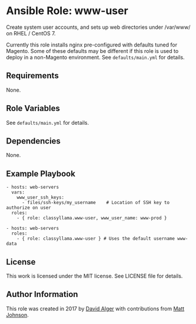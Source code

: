 # Ansible Role: www-user

Create system user accounts, and sets up web directories under /var/www/ on RHEL / CentOS 7.

Currently this role installs nginx pre-configured with defaults tuned for Magento. Some of these defaults may be different if this role is used to deploy in a non-Magento environment. See `defaults/main.yml` for details.

## Requirements

None.

## Role Variables

See `defaults/main.yml` for details.

## Dependencies

None.

## Example Playbook

    - hosts: web-servers
      vars:
        www_user_ssh_keys:
          - files/ssh-keys/my_username    # Location of SSH key to authorize on user
      roles:
        - { role: classyllama.www-user, www_user_name: www-prod }

    - hosts: web-servers
      roles:
        - { role: classyllama.www-user } # Uses the default username www-data


## License

This work is licensed under the MIT license. See LICENSE file for details.

## Author Information

This role was created in 2017 by [David Alger](https://davidalger.com/) with contributions from [Matt Johnson](https://github.com/mttjohnson/).
